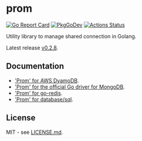 # prom

[![Go Report Card](https://goreportcard.com/badge/github.com/btnguyen2k/prom)](https://goreportcard.com/report/github.com/btnguyen2k/prom)
[![PkgGoDev](https://pkg.go.dev/badge/github.com/btnguyen2k/prom)](https://pkg.go.dev/github.com/btnguyen2k/prom)
[![Actions Status](https://github.com/btnguyen2k/prom/workflows/prom/badge.svg)](https://github.com/btnguyen2k/prom/actions)

Utility library to manage shared connection in Golang.

Latest release [v0.2.8](RELEASE-NOTES.md).

## Documentation

- ['Prom' for AWS DyamoDB](aws-dynamodb.md).
- ['Prom' for the official Go driver for MongoDB](mongo.md).
- ['Prom' for go-redis](go-redis.md).
- ['Prom' for database/sql](sql.md).

## License

MIT - see [LICENSE.md](LICENSE.md).
